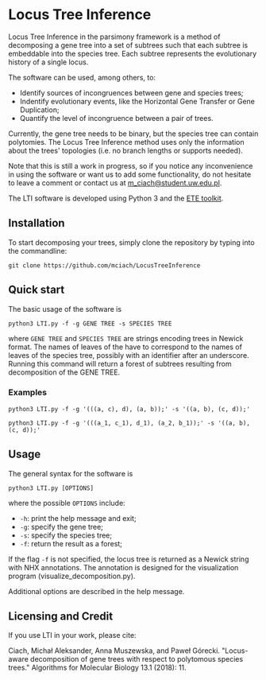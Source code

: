 # Locus Tree Inference
 
Locus Tree Inference in the parsimony framework is a method of decomposing a gene tree into a set of subtrees such that each subtree is embeddable into the species tree. 
Each subtree represents the evolutionary history of a single locus. 

The software can be used, among others, to:
* Identify sources of incongruences between gene and species trees;
* Indentify evolutionary events, like the Horizontal Gene Transfer or Gene Duplication;
* Quantify the level of incongruence between a pair of trees.

Currently, the gene tree needs to be binary, but the species tree can contain polytomies.
The Locus Tree Inference method uses only the information about the trees' topologies (i.e. no branch lengths or supports needed). 

Note that this is still a work in progress, so if you notice any inconvenience in using the software or want us to add some functionality, do not hesitate to leave a comment or contact us at m_ciach@student.uw.edu.pl.

The LTI software is developed using Python 3 and the [ETE toolkit](http://etetoolkit.org/).

## Installation

To start decomposing your trees, simply clone the repository by typing into the commandline:

```shell 
git clone https://github.com/mciach/LocusTreeInference
```

## Quick start 

The basic usage of the software is 

```shell
python3 LTI.py -f -g GENE TREE -s SPECIES TREE 
```

where `GENE TREE` and `SPECIES TREE` are strings encoding trees in Newick format. 
The names of leaves of the have to correspond to the names of leaves of the species tree, possibly with an identifier after an underscore.
Running this command will return a forest of subtrees resulting from decomposition of the GENE TREE.

### Examples

```shell 
python3 LTI.py -f -g '(((a, c), d), (a, b));' -s '((a, b), (c, d));'
```

```shell 
python3 LTI.py -f -g '(((a_1, c_1), d_1), (a_2, b_1));' -s '((a, b), (c, d));'
```

## Usage

The general syntax for the software is 

```shell 
python3 LTI.py [OPTIONS]
```

where the possible `OPTIONS` include:

* `-h`: print the help message and exit;
* `-g`: specify the gene tree;
* `-s`: specify the species tree; 
* `-f`: return the result as a forest;

If the flag `-f` is not specified, the locus tree is returned as a Newick string with NHX annotations. 
The annotation is designed for the visualization program (visualize_decomposition.py). 

Additional options are described in the help message.

## Licensing and Credit

If you use LTI in your work, please cite:

Ciach, Michał Aleksander, Anna Muszewska, and Paweł Górecki. "Locus-aware decomposition of gene trees with respect to polytomous species trees." Algorithms for Molecular Biology 13.1 (2018): 11.

